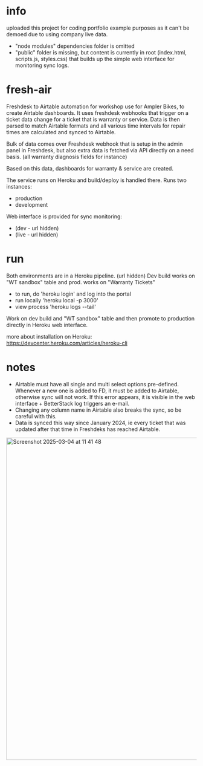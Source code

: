 # info

uploaded this project for coding portfolio example purposes as it can't be demoed due to using company live data.

- "node modules" dependencies folder is omitted
- "public" folder is missing, but content is currently in root (index.html, scripts.js, styles.css) that builds up the simple web interface for monitoring sync logs.


# fresh-air

Freshdesk to Airtable automation for workshop use for Ampler Bikes, to create Airtable dashboards.
It uses freshdesk webhooks that trigger on a ticket data change for a ticket that is warranty or service. Data is then parsed to match Airtable formats and all various time intervals for repair times are calculated and synced to Airtable.

Bulk of data comes over Freshdesk webhook that is setup in the admin panel in Freshdesk, but also extra data is fetched via API directly on a need basis. (all warranty diagnosis fields for instance)

Based on this data, dashboards for warranty & service are created.

The service runs on Heroku and build/deploy is handled there. Runs two instances:

- production
- development

Web interface is provided for sync monitoring:

- (dev - url hidden)
- (live - url hidden)

# run

Both environments are in a Heroku pipeline. (url hidden)
Dev build works on "WT sandbox" table and prod. works on "Warranty Tickets"

- to run, do 'heroku login' and log into the portal
- run locally 'heroku local -p 3000'
- view process 'heroku logs --tail'

Work on dev build and "WT sandbox" table and then promote to production directly in Heroku web interface.

more about installation on Heroku: https://devcenter.heroku.com/articles/heroku-cli

# notes

- Airtable must have all single and multi select options pre-defined. Whenever a new one is added to FD, it must be added to Airtable, otherwise sync will not work. If this error appears, it is visible in the web interface + BetterStack log triggers an e-mail.
- Changing any column name in Airtable also breaks the sync, so be careful with this.
- Data is synced this way since January 2024, ie every ticket that was updated after that time in Freshdeks has reached Airtable.




<img width="853" alt="Screenshot 2025-03-04 at 11 41 48" src="https://github.com/user-attachments/assets/d0558011-eb1d-4743-9f93-e392028fbdf7" />
